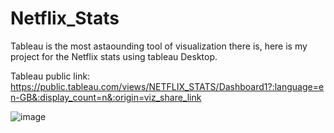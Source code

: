 # Netflix_Stats

Tableau is the most astaounding tool of visualization there is, 
here is my project for the Netflix stats using tableau Desktop.

Tableau public link: 
https://public.tableau.com/views/NETFLIX_STATS/Dashboard1?:language=en-GB&:display_count=n&:origin=viz_share_link

![image](https://user-images.githubusercontent.com/115044557/232652293-b31f61f4-4591-41fa-9475-e0dc6b661f83.png)

